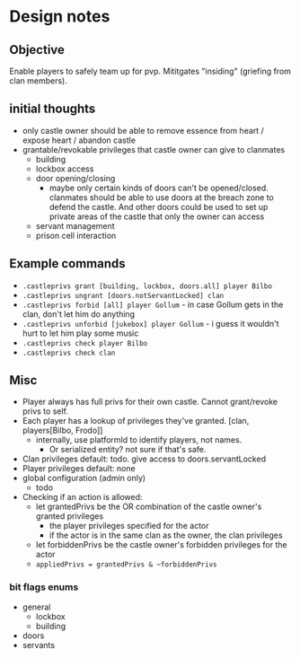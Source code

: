 # Design notes

## Objective

Enable players to safely team up for pvp. Mititgates "insiding" (griefing from clan members).

## initial thoughts

- only castle owner should be able to remove essence from heart / expose heart / abandon castle
- grantable/revokable privileges that castle owner can give to clanmates
  - building
  -  lockbox access
  - door opening/closing
    - maybe only certain kinds of doors can't be opened/closed. clanmates should be able to use doors at the breach zone to defend the castle. And other doors could be used to set up private areas of the castle that only the owner can access
  - servant management
  - prison cell interaction


## Example commands
- `.castleprivs grant [building, lockbox, doors.all] player Bilbo`
- `.castleprivs ungrant [doors.notServantLocked] clan`
- `.castleprivs forbid [all] player Gollum` - in case Gollum gets in the clan, don't let him do anything
- `.castleprivs unforbid [jukebox] player Gollum` - i guess it wouldn't hurt to let him play some music
- `.castleprivs check player Bilbo`
- `.castleprivs check clan`

## Misc
- Player always has full privs for their own castle. Cannot grant/revoke privs to self. 
- Each player has a lookup of privileges they've granted. [clan, players[Bilbo, Frodo]]
  - internally, use platformId to identify players, not names.
    - Or serialized entity? not sure if that's safe. 
- Clan privileges default: todo. give access to doors.servantLocked
- Player privileges default: none
- global configuration (admin only)
  - todo
- Checking if an action is allowed:
  - let grantedPrivs be the OR combination of the castle owner's granted privileges
    - the player privileges specified for the actor
    - if the actor is in the same clan as the owner, the clan privileges
  - let forbiddenPrivs be the castle owner's forbidden privileges for the actor
  - `appliedPrivs = grantedPrivs & ~forbiddenPrivs`


### bit flags enums
- general
  - lockbox
  - building
- doors
- servants
